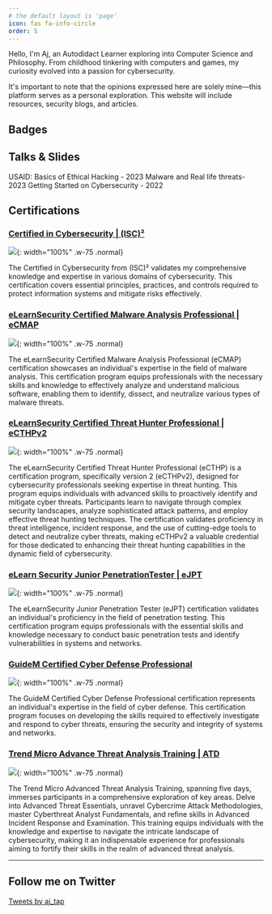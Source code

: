 ```yaml
---
# the default layout is 'page'
icon: fas fa-info-circle
order: 5
---
```


Hello, I'm Aj, an Autodidact Learner exploring into Computer Science and Philosophy. From childhood tinkering with computers and games, my curiosity evolved into a passion for cybersecurity. 

It's important to note that the opinions expressed here are solely mine—this platform serves as a personal exploration.  This website will include resources, security blogs, and articles.

## Badges 

<script src="https://tryhackme.com/badge/994867"></script>


## Talks & Slides

USAID: Basics of Ethical Hacking - 2023
<object data= "{{site.baseurl}}/assets/slides/USAID.pdf" width="800" height="500"> </object> 
Malware and Real life threats- 2023
<object data= "{{site.baseurl}}/assets/slides/MARC.pdf" width="800" height="500"> </object> 
Getting Started on Cybersecurity - 2022
<object data= "{{site.baseurl}}/assets/slides/GSC.pdf" width="800" height="500"> </object> 

## Certifications

### [Certified in Cybersecurity | (ISC)²](https://www.isc2.org/certifications/cc)

![]({{site.baseurl}}/assets/img/isc2cc.png){: width="100%" .w-75 .normal}

The Certified in Cybersecurity from (ISC)² validates my comprehensive knowledge and expertise in various domains of cybersecurity. This certification covers essential principles, practices, and controls required to protect information systems and mitigate risks effectively.

### [eLearnSecurity Certified Malware Analysis Professional | eCMAP](https://certs.ine.com/b50d5776-e5a2-4580-8507-1423baae16bd#gs.2t36ad)

![](https://api.accredible.com/v1/frontend/credential_website_embed_image/certificate/79658675){: width="100%" .w-75 .normal}

The eLearnSecurity Certified Malware Analysis Professional (eCMAP) certification showcases an individual's expertise in the field of malware analysis. This certification program equips professionals with the necessary skills and knowledge to effectively analyze and understand malicious software, enabling them to identify, dissect, and neutralize various types of malware threats.

### [eLearnSecurity Certified Threat Hunter Professional | eCTHPv2](https://certs.ine.com/eb6523a8-b7dd-4e1a-b730-e180dd8a9597#gs.2t2nb6)

![](https://api.accredible.com/v1/frontend/credential_website_embed_image/certificate/86886184){: width="100%" .w-75 .normal}

The eLearnSecurity Certified Threat Hunter Professional (eCTHP) is a certification program, specifically version 2 (eCTHPv2), designed for cybersecurity professionals seeking expertise in threat hunting. This program equips individuals with advanced skills to proactively identify and mitigate cyber threats. Participants learn to navigate through complex security landscapes, analyze sophisticated attack patterns, and employ effective threat hunting techniques. The certification validates proficiency in threat intelligence, incident response, and the use of cutting-edge tools to detect and neutralize cyber threats, making eCTHPv2 a valuable credential for those dedicated to enhancing their threat hunting capabilities in the dynamic field of cybersecurity.

### [eLearn Security Junior PenetrationTester | eJPT](https://certs.ine.com/ce8c672a-4c62-4391-9f5d-5733618966af#gs.2t37q8)

![](https://api.accredible.com/v1/frontend/credential_website_embed_image/certificate/79642507){: width="100%" .w-75 .normal}

The eLearnSecurity Junior Penetration Tester (eJPT) certification validates an individual's proficiency in the field of penetration testing. This certification program equips professionals with the essential skills and knowledge necessary to conduct basic penetration tests and identify vulnerabilities in systems and networks.

### [GuideM Certified Cyber Defense Professional](https://api.badgr.io/public/assertions/NpJCk3L5TLe0fCwcQMc-tw)

![]({{site.baseurl}}/assets/img/GCDP.png){: width="100%" .w-75 .normal}

The GuideM Certified Cyber Defense Professional certification represents an individual's expertise in the field of cyber defense. This certification program focuses on developing the skills required to effectively investigate and respond to cyber threats, ensuring the security and integrity of systems and networks.

### [Trend Micro Advance Threat Analysis Training | ATD](https://www.experteach.eu/com/training/vendors/trend-micro/trend-micro/tatd.html)

![]({{site.baseurl}}/assets/img/ATD.png){: width="100%" .w-75 .normal}

The Trend Micro Advanced Threat Analysis Training, spanning five days, immerses participants in a comprehensive exploration of key areas. Delve into Advanced Threat Essentials, unravel Cybercrime Attack Methodologies, master Cyberthreat Analyst Fundamentals, and refine skills in Advanced Incident Response and Examination. This training equips individuals with the knowledge and expertise to navigate the intricate landscape of cybersecurity, making it an indispensable experience for professionals aiming to fortify their skills in the realm of advanced threat analysis.

---
## Follow me on Twitter 

<section data-aos="fade-down">
      <div class="container bg-dark py-5">
          <div class="row">
          </div>
          <div class="py-5 p-lg-5"><section>
<a class="twitter-timeline" data-lang="en" data-theme="dark" href="https://twitter.com/aj_tap?ref_src=twsrc%5Etfw">Tweets by aj_tap</a> <script async src="https://platform.twitter.com/widgets.js" charset="utf-8"></script>
</section>